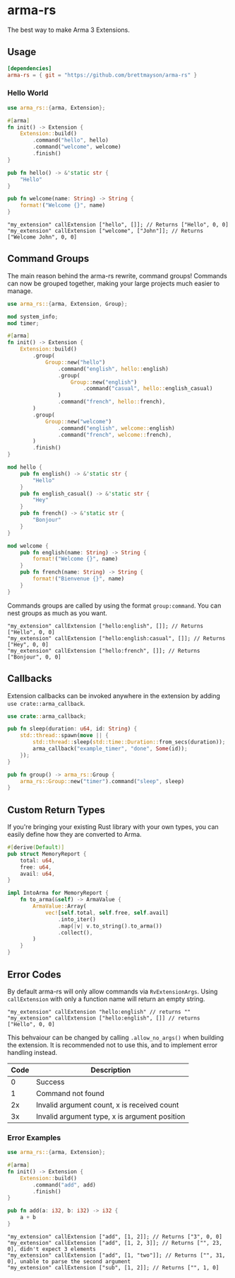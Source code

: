 # arma-rs 

The best way to make Arma 3 Extensions.

## Usage

```toml
[dependencies]
arma-rs = { git = "https://github.com/brettmayson/arma-rs" }
```

### Hello World

```rs
use arma_rs::{arma, Extension};

#[arma]
fn init() -> Extension {
    Extension::build()
        .command("hello", hello)
        .command("welcome", welcome)
        .finish()
}

pub fn hello() -> &'static str {
    "Hello"
}

pub fn welcome(name: String) -> String {
    format!("Welcome {}", name)
}
```

```sqf
"my_extension" callExtension ["hello", []]; // Returns ["Hello", 0, 0]
"my_extension" callExtension ["welcome", ["John"]]; // Returns ["Welcome John", 0, 0]
```
## Command Groups

The main reason behind the arma-rs rewrite, command groups! Commands can now be grouped together, making your large projects much easier to manage.

```rs
use arma_rs::{arma, Extension, Group};

mod system_info;
mod timer;

#[arma]
fn init() -> Extension {
    Extension::build()
        .group(
            Group::new("hello")
                .command("english", hello::english)
                .group(
                    Group::new("english")
                        .command("casual", hello::english_casual)
                )
                .command("french", hello::french),
        )
        .group(
            Group::new("welcome")
                .command("english", welcome::english)
                .command("french", welcome::french),
        )
        .finish()
}

mod hello {
    pub fn english() -> &'static str {
        "Hello"
    }
    pub fn english_casual() -> &'static str {
        "Hey"
    }
    pub fn french() -> &'static str {
        "Bonjour"
    }
}

mod welcome {
    pub fn english(name: String) -> String {
        format!("Welcome {}", name)
    }
    pub fn french(name: String) -> String {
        format!("Bienvenue {}", name)
    }
}
```

Commands groups are called by using the format `group:command`. You can nest groups as much as you want.

```sqf
"my_extension" callExtension ["hello:english", []]; // Returns ["Hello", 0, 0]
"my_extension" callExtension ["hello:english:casual", []]; // Returns ["Hey", 0, 0]
"my_extension" callExtension ["hello:french", []]; // Returns ["Bonjour", 0, 0]
```

## Callbacks

Extension callbacks can be invoked anywhere in the extension by adding `use crate::arma_callback`.

```rs
use crate::arma_callback;

pub fn sleep(duration: u64, id: String) {
    std::thread::spawn(move || {
        std::thread::sleep(std::time::Duration::from_secs(duration));
        arma_callback("example_timer", "done", Some(id));
    });
}

pub fn group() -> arma_rs::Group {
    arma_rs::Group::new("timer").command("sleep", sleep)
}
```

## Custom Return Types

If you're bringing your existing Rust library with your own types, you can easily define how they are converted to Arma.

```rs
#[derive(Default)]
pub struct MemoryReport {
    total: u64,
    free: u64,
    avail: u64,
}

impl IntoArma for MemoryReport {
    fn to_arma(&self) -> ArmaValue {
        ArmaValue::Array(
            vec![self.total, self.free, self.avail]
                .into_iter()
                .map(|v| v.to_string().to_arma())
                .collect(),
        )
    }
}
```

## Error Codes

By default arma-rs will only allow commands via `RvExtensionArgs`. Using `callExtension` with only a function name will return an empty string.

```sqf
"my_extension" callExtension "hello:english" // returns ""
"my_extension" callExtension ["hello:english", []] // returns ["Hello", 0, 0]
```

This behvaiour can be changed by calling `.allow_no_args()` when building the extension. It is recommended not to use this, and to implement error handling instead.

| Code | Description                                   |
|------|-----------------------------------------------|
|  0   | Success                                       |
|  1   | Command not found                             |
|  2x  | Invalid argument count, x is received count   |
|  3x  | Invalid argument type, x is argument position |

### Error Examples

```rs
use arma_rs::{arma, Extension};

#[arma]
fn init() -> Extension {
    Extension::build()
        .command("add", add)
        .finish()
}

pub fn add(a: i32, b: i32) -> i32 {
    a + b
}
```

```sqf
"my_extension" callExtension ["add", [1, 2]]; // Returns ["3", 0, 0]
"my_extension" callExtension ["add", [1, 2, 3]]; // Returns ["", 23, 0], didn't expect 3 elements
"my_extension" callExtension ["add", [1, "two"]]; // Returns ["", 31, 0], unable to parse the second argument
"my_extension" callExtension ["sub", [1, 2]]; // Returns ["", 1, 0]
```
